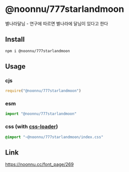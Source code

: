 # @noonnu/777starlandmoon
별나라달님 - 연구에 따르면 별나라에 달님이 있다고 한다

## Install
```sh
npm i @noonnu/777starlandmoon
```
## Usage
### cjs
```js
require("@noonnu/777starlandmoon")
```
### esm
```js
import "@noonnu/777starlandmoon"
```
### css (with [css-loader](https://github.com/webpack-contrib/css-loader))
```css
@import "~@noonnu/777starlandmoon/index.css"
```

## Link
https://noonnu.cc/font_page/269